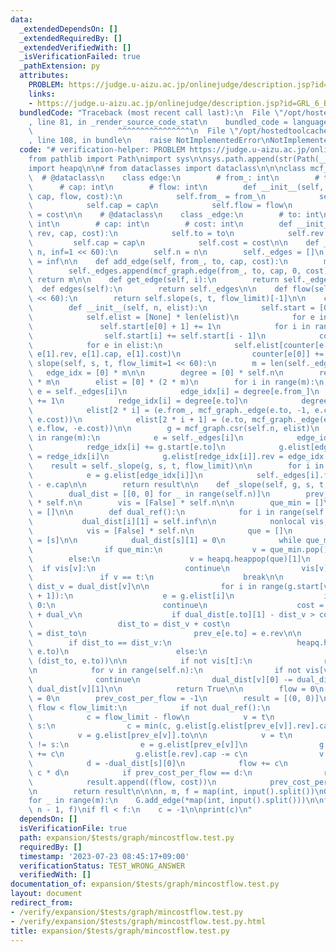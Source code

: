 ```yaml
---
data:
  _extendedDependsOn: []
  _extendedRequiredBy: []
  _extendedVerifiedWith: []
  _isVerificationFailed: true
  _pathExtension: py
  attributes:
    PROBLEM: https://judge.u-aizu.ac.jp/onlinejudge/description.jsp?id=GRL_6_B&lang=ja
    links:
    - https://judge.u-aizu.ac.jp/onlinejudge/description.jsp?id=GRL_6_B&lang=ja
  bundledCode: "Traceback (most recent call last):\n  File \"/opt/hostedtoolcache/Python/3.11.4/x64/lib/python3.11/site-packages/onlinejudge_verify/documentation/build.py\"\
    , line 81, in _render_source_code_stat\n    bundled_code = language.bundle(\n\
    \                   ^^^^^^^^^^^^^^^^\n  File \"/opt/hostedtoolcache/Python/3.11.4/x64/lib/python3.11/site-packages/onlinejudge_verify/languages/python.py\"\
    , line 108, in bundle\n    raise NotImplementedError\nNotImplementedError\n"
  code: "# verification-helper: PROBLEM https://judge.u-aizu.ac.jp/onlinejudge/description.jsp?id=GRL_6_B&lang=ja\n\
    from pathlib import Path\nimport sys\n\nsys.path.append(str(Path(__file__).resolve().parent.parent.parent.parent))\n\
    import heapq\n\n# from dataclasses import dataclass\n\n\nclass mcf_graph:\n  \
    \  # @dataclass\n    class edge:\n        # from_: int\n        # to: int\n  \
    \      # cap: int\n        # flow: int\n        def __init__(self, from_, to,\
    \ cap, flow, cost):\n            self.from_ = from_\n            self.to = to\n\
    \            self.cap = cap\n            self.flow = flow\n            self.cost\
    \ = cost\n\n    # @dataclass\n    class _edge:\n        # to: int\n        # rev:\
    \ int\n        # cap: int\n        # cost: int\n        def __init__(self, to,\
    \ rev, cap, cost):\n            self.to = to\n            self.rev = rev\n   \
    \         self.cap = cap\n            self.cost = cost\n\n    def __init__(self,\
    \ n, inf=1 << 60):\n        self.n = n\n        self._edges = []\n        self.inf\
    \ = inf\n\n    def add_edge(self, from_, to, cap, cost):\n        m = len(self._edges)\n\
    \        self._edges.append(mcf_graph.edge(from_, to, cap, 0, cost))\n       \
    \ return m\n\n    def get_edge(self, i):\n        return self._edges[i]\n\n  \
    \  def edges(self):\n        return self._edges\n\n    def flow(self, s, t, flow_limit=1\
    \ << 60):\n        return self.slope(s, t, flow_limit)[-1]\n\n    class csr:\n\
    \        def __init__(self, n, elist):\n            self.start = [0] * (n + 1)\n\
    \            self.elist = [None] * len(elist)\n            for e in elist:\n \
    \               self.start[e[0] + 1] += 1\n            for i in range(1, n + 1):\n\
    \                self.start[i] += self.start[i - 1]\n            counter = self.start[:]\n\
    \            for e in elist:\n                self.elist[counter[e[0]]] = mcf_graph._edge(e[1].to,\
    \ e[1].rev, e[1].cap, e[1].cost)\n                counter[e[0]] += 1\n\n    def\
    \ slope(self, s, t, flow_limit=1 << 60):\n        m = len(self._edges)\n     \
    \   edge_idx = [0] * m\n\n        degree = [0] * self.n\n        redge_idx = [0]\
    \ * m\n        elist = [0] * (2 * m)\n        for i in range(m):\n           \
    \ e = self._edges[i]\n            edge_idx[i] = degree[e.from_]\n            degree[e.from_]\
    \ += 1\n            redge_idx[i] = degree[e.to]\n            degree[e.to] += 1\n\
    \            elist[2 * i] = (e.from_, mcf_graph._edge(e.to, -1, e.cap - e.flow,\
    \ e.cost))\n            elist[2 * i + 1] = (e.to, mcf_graph._edge(e.from_, -1,\
    \ e.flow, -e.cost))\n\n        g = mcf_graph.csr(self.n, elist)\n        for i\
    \ in range(m):\n            e = self._edges[i]\n            edge_idx[i] += g.start[e.from_]\n\
    \            redge_idx[i] += g.start[e.to]\n            g.elist[edge_idx[i]].rev\
    \ = redge_idx[i]\n            g.elist[redge_idx[i]].rev = edge_idx[i]\n\n    \
    \    result = self._slope(g, s, t, flow_limit)\n\n        for i in range(m):\n\
    \            e = g.elist[edge_idx[i]]\n            self._edges[i].flow = self._edges[i].cap\
    \ - e.cap\n\n        return result\n\n    def _slope(self, g, s, t, flow_limit):\n\
    \        dual_dist = [[0, 0] for _ in range(self.n)]\n        prev_e = [None]\
    \ * self.n\n        vis = [False] * self.n\n\n        que_min = []\n        que\
    \ = []\n\n        def dual_ref():\n            for i in range(self.n):\n     \
    \           dual_dist[i][1] = self.inf\n\n            nonlocal vis, que_min, que\n\
    \            vis = [False] * self.n\n            que = []\n            que_min\
    \ = [s]\n\n            dual_dist[s][1] = 0\n            while que_min or que:\n\
    \                if que_min:\n                    v = que_min.pop()\n        \
    \        else:\n                    v = heapq.heappop(que)[1]\n              \
    \  if vis[v]:\n                    continue\n                vis[v] = True\n \
    \               if v == t:\n                    break\n\n                dual_v,\
    \ dist_v = dual_dist[v]\n\n                for i in range(g.start[v], g.start[v\
    \ + 1]):\n                    e = g.elist[i]\n                    if e.cap ==\
    \ 0:\n                        continue\n                    cost = e.cost - dual_dist[e.to][0]\
    \ + dual_v\n                    if dual_dist[e.to][1] - dist_v > cost:\n     \
    \                   dist_to = dist_v + cost\n                        dual_dist[e.to][1]\
    \ = dist_to\n                        prev_e[e.to] = e.rev\n\n                \
    \        if dist_to == dist_v:\n                            heapq.heappush(que_min,\
    \ e.to)\n                        else:\n                            heapq.heappush(que,\
    \ (dist_to, e.to))\n\n            if not vis[t]:\n                return False\n\
    \n            for v in range(self.n):\n                if not vis[v]:\n      \
    \              continue\n                dual_dist[v][0] -= dual_dist[t][1] -\
    \ dual_dist[v][1]\n\n            return True\n\n        flow = 0\n        cost\
    \ = 0\n        prev_cost_per_flow = -1\n        result = [(0, 0)]\n\n        while\
    \ flow < flow_limit:\n            if not dual_ref():\n                break\n\
    \            c = flow_limit - flow\n            v = t\n            while v !=\
    \ s:\n                c = min(c, g.elist[g.elist[prev_e[v]].rev].cap)\n      \
    \          v = g.elist[prev_e[v]].to\n\n            v = t\n            while v\
    \ != s:\n                e = g.elist[prev_e[v]]\n                g.elist[prev_e[v]].cap\
    \ += c\n                g.elist[e.rev].cap -= c\n                v = e.to\n\n\
    \            d = -dual_dist[s][0]\n            flow += c\n            cost +=\
    \ c * d\n            if prev_cost_per_flow == d:\n                result.pop()\n\
    \            result.append((flow, cost))\n            prev_cost_per_flow = d\n\
    \n        return result\n\n\nn, m, f = map(int, input().split())\nG = mcf_graph(n)\n\
    for _ in range(m):\n    G.add_edge(*map(int, input().split()))\n\nfl, c = G.flow(0,\
    \ n - 1, f)\nif fl < f:\n    c = -1\n\nprint(c)\n"
  dependsOn: []
  isVerificationFile: true
  path: expansion/$tests/graph/mincostflow.test.py
  requiredBy: []
  timestamp: '2023-07-23 08:45:17+09:00'
  verificationStatus: TEST_WRONG_ANSWER
  verifiedWith: []
documentation_of: expansion/$tests/graph/mincostflow.test.py
layout: document
redirect_from:
- /verify/expansion/$tests/graph/mincostflow.test.py
- /verify/expansion/$tests/graph/mincostflow.test.py.html
title: expansion/$tests/graph/mincostflow.test.py
---
```

